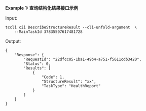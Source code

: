 **Example 1: 查询结构化结果接口示例**



Input: 

```
tccli cii DescribeStructureResult --cli-unfold-argument  \
    --MainTaskId 37835597617481728
```

Output: 
```
{
    "Response": {
        "RequestId": "22dfcc05-1ba1-49b4-a751-f5611cdb3420",
        "Status": 0,
        "Results": [
            {
                "Code": 1,
                "StructureResult": "xx",
                "TaskType": "HealthReport"
            }
        ]
    }
}
```

